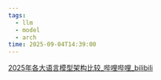 ```yaml
---
tags:
  - llm
  - model
  - arch
time: 2025-09-04T14:39:00
---
```

[2025年各大语言模型架构比较_哔哩哔哩_bilibili](https://www.bilibili.com/video/BV1mR8nzcESD/?spm_id_from=333.337.search-card.all.click&vd_source=cfd43301fa3749e57347725fe185aa03)
